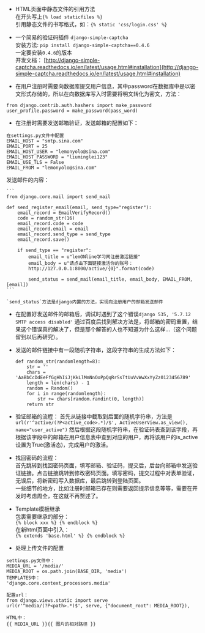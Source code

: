 - HTML页面中静态文件的引用方法  
在开头写上`{% load staticfiles %}`  
引用静态文件的书写格式，如：`{% static 'css/login.css' %}`  

- 一个简易的验证码插件 `django-simple-captcha`  
安装方法: `pip install django-simple-captcha==0.4.6`  
一定要安装`0.4.6`的版本  
开发文档： [http://django-simple-captcha.readthedocs.io/en/latest/usage.html#installation](http://django-simple-captcha.readthedocs.io/en/latest/usage.html#installation)  

- 在用户注册时需要向数据库提交用户信息，其中password在数据库中是以密文形式存储的，所以在向数据库写入时需要将明文转化为密文，方法：  
```
from django.contrib.auth.hashers import make_password
user_profile.password = make_password(pass_word)  
```  
- 在注册时需要发送邮箱验证，发送邮箱的配置如下：  
```
在settings.py文件中配置
EMAIL_HOST = "smtp.sina.com"
EMAIL_PORT = 25
EMAIL_HOST_USER = "lemonyolo@sina.com"
EMAIL_HOST_PASSWORD = "liuminglei123"
EMAIL_USE_TLS = False
EMAIL_FROM = "lemonyolo@sina.com"
```
发送邮件的内容：  

	```
	from django.core.mail import send_mail
	
	def send_register_email(email, send_type="register"):
	    email_record = EmailVerifyRecord()
	    code = random_str(16)
	    email_record.code = code
	    email_record.email = email
	    email_record.send_type = send_type
	    email_record.save()
	
	    if send_type == "register":
	        email_title = u"lemONline学习网注册激活链接"
	        email_body = u"请点击下面链接激活你的账号：
			http://127.0.0.1:8000/active/{0}".format(code)
	
	        send_status = send_mail(email_title, email_body, EMAIL_FROM, [email])
	```  

	`send_status`方法是django内置的方法，实现向注册用户的邮箱发送邮件  

- 在配置好发送邮件的邮箱后，调试时遇到了这个错误`django 535, '5.7.12 SMTP access disabled'` 通过百度后找到解决方法是，将邮箱的密码重置，结果这个错误真的解决了，但是那个解答的人也不知道为什么这样...（这个问题留到以后再研究）。  


- 发送的邮件链接中有一段随机字符串，这段字符串的生成方法如下：  
	  
	```
	def random_str(randomlength=8):
	    str = ''
	    chars = 'AaBbCcDdEeFfGgHhIiJjKkLlMmNnOoPpQqRrSsTtUuVvWwXxYyZz0123456789'
	    length = len(chars) - 1
	    random = Random()
	    for i in range(randomlength):
	        str += chars[random.randint(0, length)]
	    return str
	```  
- 验证邮箱的流程：
首先从链接中截取到后面的随机字符串，方法是`url(r'^active/(?P<active_code>.*)/$', ActiveUserView.as_view(), name="user_active")`  然后根据这段随机字符串，在验证码表查到该字段，再根据该字段中的邮箱在用户信息表中查到对应的用户，再将该用户的is_active设置为True(激活态)，完成用户的激活。  

- 找回密码的流程：  
首先跳转到找回密码页面，填写邮箱、验证码，提交后，后台向邮箱中发送验证链接。点击链接跳转到修改密码页面。填写密码，提交过程中对表单验证，无误后，将新密码写入数据库，最后跳转到登陆页面。  
一些细节的地方，比如注册时邮箱已存在则需要返回提示信息等等，需要在开发时考虑周全，在这就不再赘述了。  

- Template模板继承  
包裹需要继承的部分：  
`{% block xxx %} {% endblock %}`  
在新html页面中引入：  
`{% extends 'base.html' %} {% endblock %}`  

- 处理上传文件的配置  

```
settings.py文件中：  
MEDIA_URL = '/media/'  
MEDIA_ROOT = os.path.join(BASE_DIR, 'media')  
TEMPLATES中：
'django.core.context_processors.media' 

配置url：  
from django.views.static import serve  
url(r'^media/(?P<path>.*)$', serve, {"document_root": MEDIA_ROOT}),

HTML中：
{{ MEDIA_URL }}{{ 图片的相对路径 }}  
```
